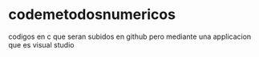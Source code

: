 # codemetodosnumericos
codigos en c que seran subidos en github pero mediante una applicacion que es visual studio
